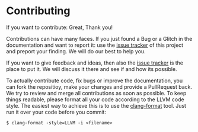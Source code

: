 # Contributing

If you want to contribute: Great, Thank you!

Contributions can have many faces.
If you just found a Bug or a Glitch in the documentation and want to report it: use the [issue tracker](https://github.com/Retardigrades/blinkenhat/issues) of this project and preport your finding.
We will do our best to help you.

If you want to give feedback and ideas, then also the [issue tracker](https://github.com/Retardigrades/blinkenhat/issues) is the place to put it.
We will discuss it there and see if and how its possible.

To actually contribute code, fix bugs or improve the documentation, you can fork the repositioy, make your changes and provide a PullRequest back.
We try to review and merge all contributions as soon as possible.
To keep things readable, please format all your code according to the LLVM code style.
The easiest way to achieve this is to use the [clang-format](https://clang.llvm.org/docs/ClangFormat.html) tool.
Just run it over your code before you commit:
```
$ clang-format -style=LLVM -i <filename>
```

